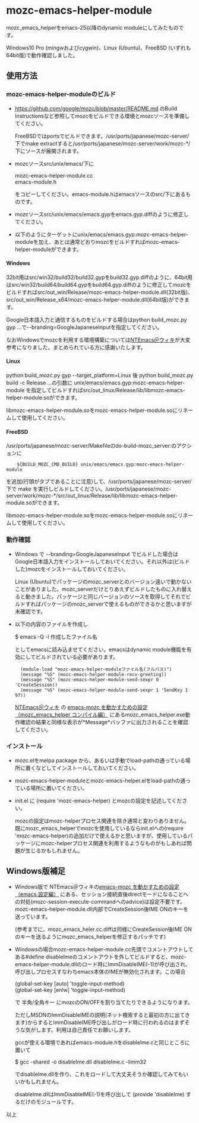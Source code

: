 # mozc-emacs-helper-module

mozc\_emacs\_helperをemacs-25以降のdynamic moduleにしてみたものです。

Windows10 Pro (mingwおよびcygwin)、Linux (Ubuntu)、FreeBSD (いずれも64bit版)で動作確認しました。

## 使用方法

### mozc-emacs-helper-moduleのビルド

* https://github.com/google/mozc/blob/master/README.md のBuild Instructionsなど参照してmozcをビルドできる環境とmozcソースを準備してください。

  FreeBSDではportsでビルドできます。/usr/ports/japanese/mozc-server/下でmake extractすると/usr/ports/japanese/mozc-server/work/mozc-*/下にソースが展開されます。

* mozcソースsrc/unix/emacs/下に

    mozc-emacs-helper-module.cc  
    emacs-module.h  

  をコピーしてください。emacs-module.hはemacsソースのsrc/下にあるものです。


* mozcソースsrc/unix/emacs/emacs.gypをemacs.gyp.diffのように修正してください。

* 以下のようにターゲットにunix/emacs/emacs.gyp:mozc-emacs-helper-moduleを加え、あとは通常どおりmozcをビルドすればmozc-emacs-helper-moduleができます。

#### Windows

32bit用はsrc/win32/build32/build32.gypをbuild32.gyp.diffのように、64bit用はsrc/win32/build64/build64.gypをbuild64.gyp.diffのように修正してmozcをビルドすればsrc/out\_win/Release/mozc-emacs-helper-module.dll(32bit版)、src/out\_win/Release_x64/mozc-emacs-helper-module.dll(64bit版)ができます。

Google日本語入力と通信するものをビルドする場合はpython build\_mozc.py gyp ...で--branding=GoogleJapaneseInputを指定してください。

なおWindowsでmozcを利用する環境構築については[NTEmacs＠ウィキ](https://www49.atwiki.jp/ntemacs/)が大変参考になりました。まとめられている方に感謝いたします。

#### Linux

python build\_mozc.py gyp --target_platform=Linux 後
python build\_mozc.py build -c Release ...の引数に unix/emacs/emacs.gyp:mozc-emacs-helper-module を指定してビルドすればsrc/out\_linux/Release/lib/libmozc-emacs-helper-module.soができます。

libmozc-emacs-helper-module.soをmozc-emacs-helper-module.soにリネームして使用してください。

#### FreeBSD

/usr/ports/japanese/mozc-server/Makefileのdo-build-mozc\_server:のアクションに

		${BUILD_MOZC_CMD_BUILD} unix/emacs/emacs.gyp:mozc-emacs-helper-module

を追加(行頭がタブであることに注意)して、/usr/ports/japanese/mozc-server/下で make を実行しビルドしてください。/usr/ports/japanese/mozc-server/work/mozc-*/src/out\_linux/Release/lib/libmozc-emacs-helper-module.soができます。

libmozc-emacs-helper-module.soをmozc-emacs-helper-module.soにリネームして使用してください。

### 動作確認

* Windows で --branding=GoogleJapaneseInput でビルドした場合はGoogle日本語入力をインストールしておいてください。それ以外は(ビルドした)mozcをインストールしておいてください。

  Linux (Ubuntu)でパッケージのmozc\_serverとのバージョン違いで動かないことがありました。mozc\_serverだけとりあえずビルドしたものに入れ替えると動きました。パッケージと同じバージョンのソースを取得してそれでビルドすればパッケージのmozc\_serverで使えるものができるかと思いますが未確認です。

* 以下の内容のファイルを作成し

    $ emacs -Q -l 作成したファイル名

    としてemacsに読み込ませてください。emacsはdynamic module機能を有効にしてビルドされている必要があります。


        (module-load "mozc-emacs-helper-moduleファイル名(フルパス)")
        (message "%S" (mozc-emacs-helper-module-recv-greeting))
        (message "%S" (mozc-emacs-helper-module-send-sexpr 0 'CreateSession))
        (message "%S" (mozc-emacs-helper-module-send-sexpr 1 'SendKey 1 97))

  [NTEmacs＠ウィキ](https://www49.atwiki.jp/ntemacs/) の [emacs-mozc を動かすための設定（mozc\_emacs\_helper コンパイル編）](https://www49.atwiki.jp/ntemacs/pages/50.html) にあるmozc\_emacs\_helper.exe動作確認の結果と同様な表示が\*Message\*バッファに出力されることを確認してください。

### インストール

* mozc.elをmelpa package から、あるいは手動でload-pathの通っている場所に置くなどしてインストールしておいてください。

* mozc-emacs-helper-moduleとmozc-emacs-helper.elをload-pathの通っている場所に置いてください。

* init.el に (require 'mozc-emacs-helper) とmozcの設定を記述してください。

  mozcの設定はmozc-helperプロセス関連を除き通常と変わりありません。
  既にmozc\_emacs\_helperでmozcを使用しているならinit.elへの(require 'mozc-emacs-helper)の追加だけで使えるかと思いますが、使用しているパッケージにmozc-helperプロセス関連を利用するようなものがもしあれば問題が生じるかもしれません。

## Windows版補足

* Windows版で NTEmacs＠ウィキの[emacs-mozc を動かすための設定（emacs 設定編）](https://www49.atwiki.jp/ntemacs/pages/48.html) にある、セッション接続直後directモードになることへの対処(mozc-session-execute-commandへのadvice)は設定不要です。
mozc-emacs-helper-module.dll内部でCreateSession後IME ONのキーを送っています。

  (参考までに、mozc\_emacs\_heler.cc.diffは同様にCreateSession後IME ONのキーを送るようにmozc\_emacs\_helperを修正するパッチです)


* Windowsの場合mozc-emacs-helper-module.cc先頭でコメントアウトしてある#define disableImeのコメントアウトを外してビルドすると、mozc-emacs-helper-module.dllのロード時にImmDisableIME(-1)が呼び出され、呼び出しプロセスすなわちemacs本体のIMEが無効化されます。この場合

    (global-set-key [auto] 'toggle-input-method)  
    (global-set-key [enlw] 'toggle-input-method)

  で 半角/全角キー にmozcのON/OFFを割り当てたりできるようになります。

  ただしMSDNのImmDisableIMEの説明(ネット検索すると最初の方に出てきます)からするとImmDisableIME呼び出しがロード時に行われるのはまずそうな気がします。利用は自己責任でお願いします。

  gccが使える環境であればemacs-module.hをdisableIme.cと同じところに置いて

    $ gcc -shared -o disableIme.dll disableIme.c -limm32

  でdisableIme.dllを作り、これをロードして大丈夫そうか確認してみてもいいかもしれません。

  disableIme.dllはImmDisableIME(-1)を呼び出して (provide 'disableIme) するだけのモジュールです。

以上
